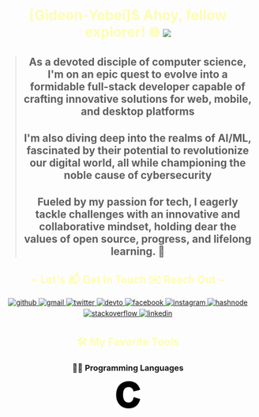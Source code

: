 <!-- markdownlint-disable MD045 -->
<!-- markdownlint-disable MD033 -->
<!-- markdownlint-disable MD041 -->
#

<div align="center">

<h1 align="center" style="color: #ff25;">
 [Gideon-Yebei]$ Ahoy, fellow explorer! 🌐 <img src="https://github.com/blackcater/blackcater/raw/main/images/Hi.gif" height="32" />
</h1>

>##  As a devoted disciple of computer science, I'm on an epic quest to evolve into a formidable full-stack developer capable of crafting innovative solutions for web, mobile, and desktop platforms
>
>## I'm also diving deep into the realms of AI/ML, fascinated by their potential to revolutionize our digital world, all while championing the noble cause of cybersecurity
>
>## Fueled by my passion for tech, I eagerly tackle challenges with an innovative and collaborative mindset, holding dear the values of **open source, progress, and lifelong learning. 🚀**

</div>

<h2 align="center" style="color: #ff25;">
~ Let's 📬 Get In Touch ✉️ Reach Out ~
</h2>

<div align="center">

<a href="https://github.com/Gideon-Yebei" target="_blank">
 <img
      src=https://img.shields.io/badge/github-%2324292e.svg?&style=for-the-badge&logo=github&logoColor=black
      alt=github style="margin-bottom: 5px;"
/>
</a>
<a href="mailto:hk-axl-coder@proton.me" target="_blank">
<img
      src=https://img.shields.io/badge/gmail-%2324292e.svg?&style=for-the-badge&logo=gmail logoColor=red
      alt=gmail style="margin-bottom: 5px;"
/>
</a>
<a href="https://twitter.com/GideonYebei" target="_blank">
<img
      src=https://img.shields.io/badge/twitter-%2300acee.svg?&style=for-the-badge&logo=twitter&logoColor=lightgrey
      alt=twitter style="margin-bottom: 5px;"
/>
</a>
<a href="https://dev.to/HK-AXL-CODER" target="_blank">
<img
      src=https://img.shields.io/badge/dev.to-%2308090A.svg?&style=for-the-badge&logo=dev.to&logoColor=white
      alt=devto style="margin-bottom: 5px;"
/>
</a>
<a href="https://m.facebook.com/profile.php/?id=100088037815575" target="_blank">
<img
      src=https://img.shields.io/badge/facebook-%232E87FB.svg?&style=for-the-badge&logo=facebook&logoColor=white
      alt=facebook style="margin-bottom: 5px;"
/>
</a>
<a href="https://www.instagram.com/calcare_spellbound/" target="_blank">
<img
      src=https://img.shields.io/badge/instagram-%23000000.svg?&style=for-the-badge&logo=instagram&logoColor=green
      alt=instagram style="margin-bottom: 5px;"
/>
</a>
<a href="https://hashnode.com/@ZenithNova" target="_blank">
<img
      src=https://img.shields.io/badge/hashnode-%232962FF.svg?&style=for-the-badge&logo=hashnode&logoColor=white
      alt=hashnode style="margin-bottom: 5px;"
/>
</a>
<a href="https://stackoverflow.com/users/HK-AXL-CODER" target="_blank">
<img
      src=https://img.shields.io/badge/stackoverflow-%23F28032.svg?&style=for-the-badge&logo=stackoverflow&logoColor=white
      alt=stackoverflow style="margin-bottom: 5px;"
/>
</a>
<a href="https://linkedin.com/in/gideon-yebei" target="_blank">
<img
      src=https://img.shields.io/badge/linkedin-%231E77B5.svg?&style=for-the-badge&logo=linkedin&logoColor=blue
      alt=linkedin style="margin-bottom: 5px;"
/>
</a>

</div>

<h2 align="center" style="color: #ff25;">
🛠️ My Favorite Tools
</h2>

<div align="center">

  <h3>👨‍💻 Programming Languages</h3>

<a href="https://github.com/search?q=user%3ADenverCoder1+language%3Ac">
    <img
        alt="C"
        src="icons/c.png"
        height=55
    />
</a>

</div>
